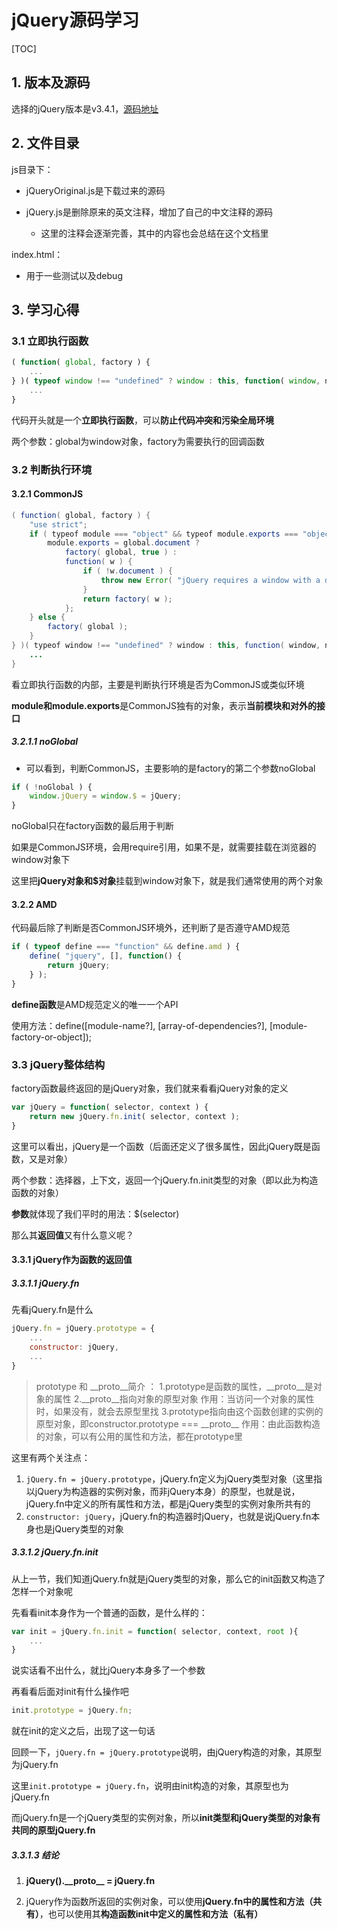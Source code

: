 # jQuery源码学习

[TOC]

## 1. 版本及源码

选择的jQuery版本是v3.4.1，[源码地址](https://unpkg.com/jquery@3.4.1/dist/jquery.js)

## 2. 文件目录

js目录下：
- jQueryOriginal.js是下载过来的源码

- jQuery.js是删除原来的英文注释，增加了自己的中文注释的源码
  - 这里的注释会逐渐完善，其中的内容也会总结在这个文档里

index.html：

- 用于一些测试以及debug

## 3. 学习心得

### 3.1 立即执行函数

```javascript
( function( global, factory ) {
	...
} )( typeof window !== "undefined" ? window : this, function( window, noGlobal ) {
	...
}
```

代码开头就是一个**立即执行函数**，可以**防止代码冲突和污染全局环境**

两个参数：global为window对象，factory为需要执行的回调函数

### 3.2 判断执行环境

#### 3.2.1 CommonJS

```java
( function( global, factory ) {
    "use strict";
    if ( typeof module === "object" && typeof module.exports === "object" ) {
        module.exports = global.document ?
            factory( global, true ) :
            function( w ) {
                if ( !w.document ) {
                    throw new Error( "jQuery requires a window with a document" );
                }
                return factory( w );
            };
    } else {
        factory( global );
    }
} )( typeof window !== "undefined" ? window : this, function( window, noGlobal ) {
	...
}
```

看立即执行函数的内部，主要是判断执行环境是否为CommonJS或类似环境

**module和module.exports**是CommonJS独有的对象，表示**当前模块和对外的接口**

##### 3.2.1.1 noGlobal

- 可以看到，判断CommonJS，主要影响的是factory的第二个参数noGlobal

```javascript
if ( !noGlobal ) {
    window.jQuery = window.$ = jQuery;
}
```

noGlobal只在factory函数的最后用于判断

如果是CommonJS环境，会用require引用，如果不是，就需要挂载在浏览器的window对象下

这里把**jQuery对象和$对象**挂载到window对象下，就是我们通常使用的两个对象

#### 3.2.2 AMD

代码最后除了判断是否CommonJS环境外，还判断了是否遵守AMD规范

```javascript
if ( typeof define === "function" && define.amd ) {
    define( "jquery", [], function() {
        return jQuery;
    } );
}
```

**define函数**是AMD规范定义的唯一一个API

使用方法：define([module-name?], [array-of-dependencies?], [module-factory-or-object]);

### 3.3 jQuery整体结构

factory函数最终返回的是jQuery对象，我们就来看看jQuery对象的定义

```javascript
var jQuery = function( selector, context ) {
    return new jQuery.fn.init( selector, context );
}
```

这里可以看出，jQuery是一个函数（后面还定义了很多属性，因此jQuery既是函数，又是对象）

两个参数：选择器，上下文，返回一个jQuery.fn.init类型的对象（即以此为构造函数的对象）

**参数**就体现了我们平时的用法：$(selector)

那么其**返回值**又有什么意义呢？

#### 3.3.1 jQuery作为函数的返回值

##### 3.3.1.1 jQuery.fn

先看jQuery.fn是什么

```javascript
jQuery.fn = jQuery.prototype = {
	...
    constructor: jQuery,
    ...
}
```

> prototype 和 \_\_proto\_\_简介 ：
>    1.prototype是函数的属性，\_\_proto\_\_是对象的属性
>    2.\_\_proto\_\_指向对象的原型对象
>        作用：当访问一个对象的属性时，如果没有，就会去原型里找
>    3.prototype指向由这个函数创建的实例的原型对象，即constructor.prototype === \_\_proto\_\_
>        作用：由此函数构造的对象，可以有公用的属性和方法，都在prototype里

这里有两个关注点：

1. `jQuery.fn = jQuery.prototype`，jQuery.fn定义为jQuery类型对象（这里指以jQuery为构造器的实例对象，而非jQuery本身）的原型，也就是说，jQuery.fn中定义的所有属性和方法，都是jQuery类型的实例对象所共有的
2. `constructor: jQuery`，jQuery.fn的构造器时jQuery，也就是说jQuery.fn本身也是jQuery类型的对象

##### 3.3.1.2 jQuery.fn.init

从上一节，我们知道jQuery.fn就是jQuery类型的对象，那么它的init函数又构造了怎样一个对象呢

先看看init本身作为一个普通的函数，是什么样的：

```javascript
var init = jQuery.fn.init = function( selector, context, root ){
    ...
}
```

说实话看不出什么，就比jQuery本身多了一个参数

再看看后面对init有什么操作吧

```javascript
init.prototype = jQuery.fn;
```

就在init的定义之后，出现了这一句话

回顾一下，`jQuery.fn = jQuery.prototype`说明，由jQuery构造的对象，其原型为jQuery.fn

这里`init.prototype = jQuery.fn`，说明由init构造的对象，其原型也为jQuery.fn

而jQuery.fn是一个jQuery类型的实例对象，所以**init类型和jQuery类型的对象有共同的原型jQuery.fn**

##### 3.3.1.3 结论

1. **jQuery().\_\_proto\_\_ = jQuery.fn**

2. jQuery作为函数所返回的实例对象，可以使用**jQuery.fn中的属性和方法（共有）**，也可以使用其**构造函数init中定义的属性和方法（私有）**
